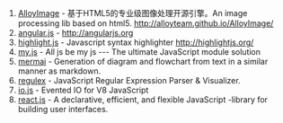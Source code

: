 1. [AlloyImage](https://github.com/AlloyTeam/AlloyImage) - 基于HTML5的专业级图像处理开源引擎。An image processing lib based on html5. http://alloyteam.github.io/AlloyImage/
2. [angular.js](https://github.com/angular/angular.js) - http://angularjs.org
3. [highlight.js](https://github.com/isagalaev/highlight.js) - Javascript syntax highlighter http://highlightjs.org/
4. [my.js](https://github.com/hax/my.js) - All js be my js --- The ultimate JavaScript module solution
5. [mermai](https://github.com/knsv/mermaid) - Generation of diagram and flowchart from text in a similar manner as markdown.
6. [regulex](https://github.com/JexCheng/regulex) - JavaScript Regular Expression Parser & Visualizer. 
7. [io.js](https://github.com/iojs/io.js) - Evented IO for V8 JavaScript
8. [react.js](https://github.com/facebook/react) - A declarative, efficient, and flexible JavaScript -library for building user interfaces.  
